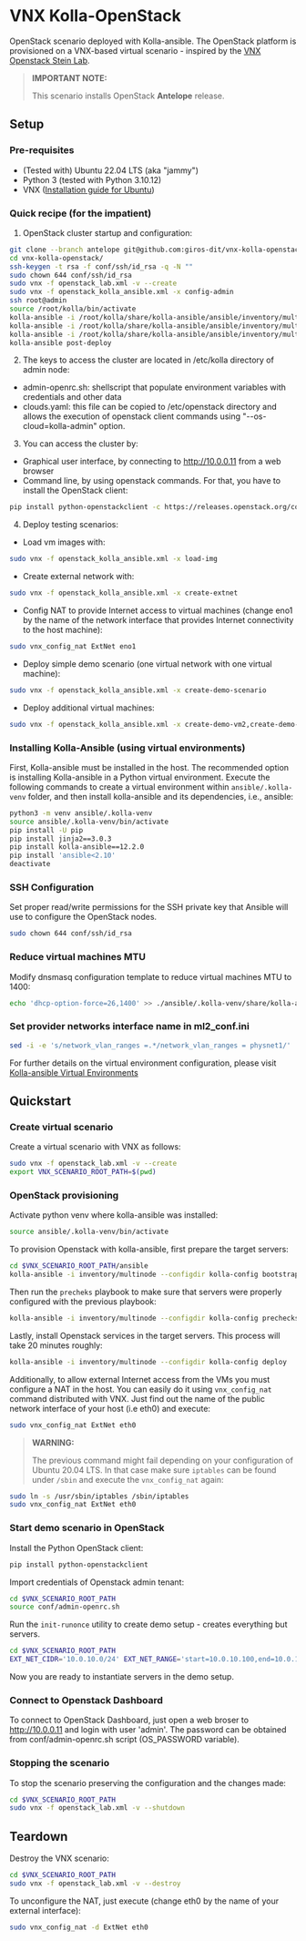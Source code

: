 # VNX Kolla-OpenStack

OpenStack scenario deployed with Kolla-ansible. The OpenStack platform is provisioned on a VNX-based virtual scenario - inspired by the [VNX Openstack Stein Lab](https://web.dit.upm.es/vnxwiki/index.php/Vnx-labo-openstack-4nodes-classic-ovs-stein).

> **IMPORTANT NOTE:**
>
> This scenario installs OpenStack **Antelope** release.
>

## Setup

### Pre-requisites

- (Tested with) Ubuntu 22.04 LTS (aka "jammy")
- Python 3 (tested with Python 3.10.12)
- VNX ([Installation guide for Ubuntu](https://web.dit.upm.es/vnxwiki/index.php/Vnx-install-ubuntu3))

### Quick recipe (for the impatient)

1. OpenStack cluster startup and configuration:
```bash
git clone --branch antelope git@github.com:giros-dit/vnx-kolla-openstack.git
cd vnx-kolla-openstack/
ssh-keygen -t rsa -f conf/ssh/id_rsa -q -N ""
sudo chown 644 conf/ssh/id_rsa
sudo vnx -f openstack_lab.xml -v --create
sudo vnx -f openstack_kolla_ansible.xml -x config-admin
ssh root@admin
source /root/kolla/bin/activate
kolla-ansible -i /root/kolla/share/kolla-ansible/ansible/inventory/multinode --configdir /etc/kolla/ bootstrap-servers
kolla-ansible -i /root/kolla/share/kolla-ansible/ansible/inventory/multinode --configdir /etc/kolla/ prechecks
kolla-ansible -i /root/kolla/share/kolla-ansible/ansible/inventory/multinode --configdir /etc/kolla/ deploy
kolla-ansible post-deploy
```
2. The keys to access the cluster are located in /etc/kolla directory of admin node:
 - admin-openrc.sh: shellscript that populate environment variables with credentials and other data
 - clouds.yaml: this file can be copied to /etc/openstack directory and allows the execution of openstack client commands using "--os-cloud=kolla-admin" option.
3. You can access the cluster by:
- Graphical user interface, by connecting to http://10.0.0.11 from a web browser
- Command line, by using openstack commands. For that, you have to install the OpenStack client:
```bash
pip install python-openstackclient -c https://releases.openstack.org/constraints/upper/2023.1
```
4. Deploy testing scenarios:
 - Load vm images with:
```bash
sudo vnx -f openstack_kolla_ansible.xml -x load-img
```
 - Create external network with:
```bash
sudo vnx -f openstack_kolla_ansible.xml -x create-extnet
```
- Config NAT to provide Internet access to virtual machines (change eno1 by the name of the network interface that provides Internet connectivity to the host machine):
```bash
sudo vnx_config_nat ExtNet eno1
```
- Deploy simple demo scenario (one virtual network with one virtual machine):
```bash
sudo vnx -f openstack_kolla_ansible.xml -x create-demo-scenario
```
- Deploy additional virtual machines:
```bash
sudo vnx -f openstack_kolla_ansible.xml -x create-demo-vm2,create-demo-vm3,create-demo-vm4
```

### Installing Kolla-Ansible (using virtual environments)

First, Kolla-ansible must be installed in the host. The recommended option is installing Kolla-ansible in a Python virtual environment. Execute the following commands to create a virtual environment within `ansible/.kolla-venv` folder, and then install kolla-ansible and its dependencies, i.e., ansible:

```bash
python3 -m venv ansible/.kolla-venv
source ansible/.kolla-venv/bin/activate
pip install -U pip
pip install jinja2==3.0.3
pip install kolla-ansible==12.2.0
pip install 'ansible<2.10'
deactivate
```

### SSH Configuration

Set proper read/write permissions for the SSH private key that Ansible will use to configure the OpenStack nodes.

```bash
sudo chown 644 conf/ssh/id_rsa
```

### Reduce virtual machines MTU

Modify dnsmasq configuration template to reduce virtual machines MTU to 1400:
```bash
echo 'dhcp-option-force=26,1400' >> ./ansible/.kolla-venv/share/kolla-ansible/ansible/roles/neutron/templates/dnsmasq.conf.j2
```
### Set provider networks interface name in ml2_conf.ini
```bash
sed -i -e 's/network_vlan_ranges =.*/network_vlan_ranges = physnet1/' ./ansible/.kolla-venv/share/kolla-ansible/ansible/roles/neutron/templates/ml2_conf.ini.j2
```

For further details on the virtual environment configuration, please visit [Kolla-ansible Virtual Environments](https://docs.openstack.org/kolla-ansible/xena/user/virtual-environments.html)

## Quickstart

### Create virtual scenario

Create a virtual scenario with VNX as follows:
```bash
sudo vnx -f openstack_lab.xml -v --create
export VNX_SCENARIO_ROOT_PATH=$(pwd)
```

### OpenStack provisioning

Activate python venv where kolla-ansible was installed:
```bash
source ansible/.kolla-venv/bin/activate
```

To provision Openstack with kolla-ansible, first prepare the target servers:
```bash
cd $VNX_SCENARIO_ROOT_PATH/ansible
kolla-ansible -i inventory/multinode --configdir kolla-config bootstrap-servers
```

Then run the `precheks` playbook to make sure that servers were properly configured with the previous playbook:
```bash
kolla-ansible -i inventory/multinode --configdir kolla-config prechecks
```

Lastly, install Openstack services in the target servers. This process will take 20 minutes roughly:
```bash
kolla-ansible -i inventory/multinode --configdir kolla-config deploy
```

Additionally, to allow external Internet access from the VMs you must configure a NAT in the host. You can easily do it using `vnx_config_nat` command distributed with VNX. Just find out the name of the public network interface of your host (i.e eth0) and execute:
```bash
sudo vnx_config_nat ExtNet eth0
```
> **WARNING:**
>
> The previous command might fail depending on your configuration of Ubuntu 20.04 LTS.
> In that case make sure `iptables` can be found under `/sbin` and execute the `vnx_config_nat` again:
 ```bash
sudo ln -s /usr/sbin/iptables /sbin/iptables
sudo vnx_config_nat ExtNet eth0
 ```

### Start demo scenario in OpenStack

Install the Python OpenStack client:
```bash
pip install python-openstackclient
```

Import credentials of Openstack admin tenant:
```bash
cd $VNX_SCENARIO_ROOT_PATH
source conf/admin-openrc.sh
```

Run the `init-runonce` utility to create demo setup - creates everything but servers.
```bash
cd $VNX_SCENARIO_ROOT_PATH
EXT_NET_CIDR='10.0.10.0/24' EXT_NET_RANGE='start=10.0.10.100,end=10.0.10.200' EXT_NET_GATEWAY='10.0.10.1' ./conf/init-runonce
```

Now you are ready to instantiate servers in the demo setup.

### Connect to Openstack Dashboard

To connect to OpenStack Dashboard, just open a web broser to http://10.0.0.11 and login with user 'admin'. The password can be obtained from conf/admin-openrc.sh script (OS_PASSWORD variable).

### Stopping the scenario

To stop the scenario preserving the configuration and the changes made:
```bash
cd $VNX_SCENARIO_ROOT_PATH
sudo vnx -f openstack_lab.xml -v --shutdown
```

## Teardown

Destroy the VNX scenario:
```bash
cd $VNX_SCENARIO_ROOT_PATH
sudo vnx -f openstack_lab.xml -v --destroy
```

To unconfigure the NAT, just execute (change eth0 by the name of your external interface):
```bash
sudo vnx_config_nat -d ExtNet eth0
```
